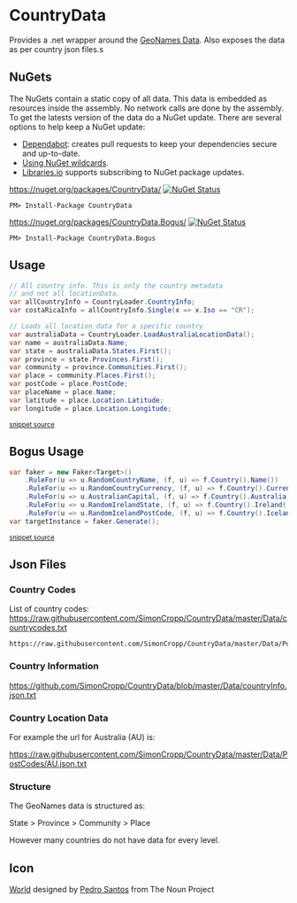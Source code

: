 <!--
GENERATED FILE - DO NOT EDIT
This file was generated by [MarkdownSnippets](https://github.com/SimonCropp/MarkdownSnippets).
Source File: /readme.source.md
To change this file edit the source file and then run MarkdownSnippets.
-->
# CountryData

Provides a .net wrapper around the [GeoNames Data](https://www.geonames.org/). Also exposes the data as per country json files.s


## NuGets

The NuGets contain a static copy of all data. This data is embedded as resources inside the assembly. No network calls are done by the assembly. To get the latests version of the data do a NuGet update. There are several options to help keep a NuGet update:

 * [Dependabot](https://dependabot.com/): creates pull requests to keep your dependencies secure and up-to-date.
 * [Using NuGet wildcards](https://docs.microsoft.com/en-us/nuget/reference/package-versioning#version-ranges-and-wildcards).
 * [Libraries.io](https://libraries.io/) supports subscribing to NuGet package updates.

https://nuget.org/packages/CountryData/ [![NuGet Status](http://img.shields.io/nuget/v/CountryData.svg?longCache=true&style=flat)](https://www.nuget.org/packages/CountryData/)

    PM> Install-Package CountryData


https://nuget.org/packages/CountryData.Bogus/ [![NuGet Status](http://img.shields.io/nuget/v/CountryData.Bogus.svg?longCache=true&style=flat)](https://www.nuget.org/packages/CountryData.Bogus/)

    PM> Install-Package CountryData.Bogus


## Usage

<!-- snippet: usage -->
```cs
// All country info. This is only the country metadata
// and not all locationData.
var allCountryInfo = CountryLoader.CountryInfo;
var costaRicaInfo = allCountryInfo.Single(x => x.Iso == "CR");

// Loads all location data for a specific country
var australiaData = CountryLoader.LoadAustraliaLocationData();
var name = australiaData.Name;
var state = australiaData.States.First();
var province = state.Provinces.First();
var community = province.Communities.First();
var place = community.Places.First();
var postCode = place.PostCode;
var placeName = place.Name;
var latitude = place.Location.Latitude;
var longitude = place.Location.Longitude;
```
<sup>[snippet source](/src/Tests/Snippets.cs#L30-L49)</sup>
<!-- endsnippet -->


## Bogus Usage

<!-- snippet: bogususage -->
```cs
var faker = new Faker<Target>()
    .RuleFor(u => u.RandomCountryName, (f, u) => f.Country().Name())
    .RuleFor(u => u.RandomCountryCurrency, (f, u) => f.Country().CurrencyCode())
    .RuleFor(u => u.AustralianCapital, (f, u) => f.Country().Australia().Capital)
    .RuleFor(u => u.RandomIrelandState, (f, u) => f.Country().Ireland().State().Name)
    .RuleFor(u => u.RandomIcelandPostCode, (f, u) => f.Country().Iceland().PostCode());
var targetInstance = faker.Generate();
```
<sup>[snippet source](/src/Tests/Snippets.cs#L14-L24)</sup>
<!-- endsnippet -->


## Json Files


### Country Codes

List of country codes: https://raw.githubusercontent.com/SimonCropp/CountryData/master/Data/countrycodes.txt

```
https://raw.githubusercontent.com/SimonCropp/CountryData/master/Data/PostCodes/[CountryCode].json.txt
```


### Country Information

https://github.com/SimonCropp/CountryData/blob/master/Data/countryInfo.json.txt


### Country Location Data

For example the url for Australia (AU) is:

https://raw.githubusercontent.com/SimonCropp/CountryData/master/Data/PostCodes/AU.json.txt


### Structure

The GeoNames data is structured as:

State > Province > Community > Place

However many countries do not have data for every level.


## Icon

<a href="https://thenounproject.com/term/world/956116/" target="_blank">World</a> designed by <a href="https://thenounproject.com/pedrosantospt3" target="_blank">Pedro Santos</a> from The Noun Project
